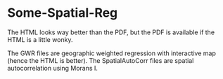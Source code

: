 # Some-Spatial-Reg

The HTML looks way better than the PDF, but the PDF is available if the HTML is a little wonky. 

The GWR files are geographic weighted regression with interactive map (hence the HTML is better).
The SpatialAutoCorr files are spatial autocorrelation using Morans I. 
